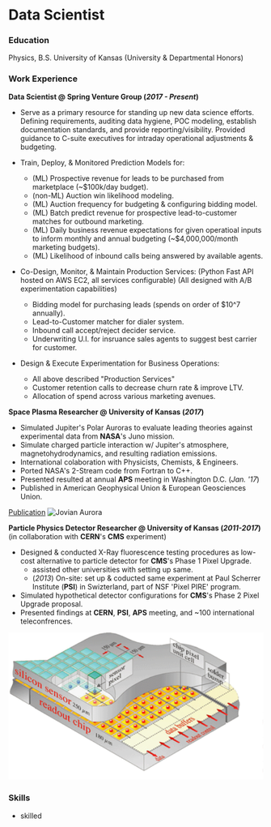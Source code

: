 # Data Scientist

### Education
Physics, B.S. University of Kansas (University & Departmental Honors)

### Work Experience
**Data Scientist @ Spring Venture Group (_2017 - Present_)**

- Serve as a primary resource for standing up new data science efforts. Defining
requirements, auditing data hygiene, POC modeling, establish documentation standards, and provide reporting/visibility. Provided guidance to C-suite executives for intraday operational adjustments & budgeting. 

- Train, Deploy, & Monitored Prediction Models for:
  - (ML) Prospective revenue for leads to be purchased from marketplace (~$100k/day budget).
  - (non-ML) Auction win likelihood modeling.
  - (ML) Auction frequency for budgeting & configuring bidding model.
  - (ML) Batch predict revenue for prospective lead-to-customer matches for outbound marketing.
  - (ML) Daily business revenue expectations for given operatioal inputs to inform monthly and annual budgeting (~$4,000,000/month marketing budgets).
  - (ML) Likelihood of inbound calls being answered by available agents.

- Co-Design, Monitor, & Maintain Production Services:
  (Python Fast API hosted on AWS EC2, all services configurable)
  (All designed with A/B experimentation capabilities)
  - Bidding model for purchasing leads (spends on order of $10^7 annually).
  - Lead-to-Customer matcher for dialer system.
  - Inbound call accept/reject decider service.
  - Underwriting U.I. for insruance sales agents to suggest best carrier for customer.

- Design & Execute Experimentation for Business Operations:
  - All above described "Production Services"
  - Customer retention calls to decrease churn rate & improve LTV.
  - Allocation of spend across various marketing avenues. 


**Space Plasma Researcher @ University of Kansas (_2017_)**
- Simulated Jupiter's Polar Auroras to evaluate leading theories against experimental data from **NASA**'s Juno mission.
- Simulate charged particle interaction w/ Jupiter's atmosphere, magnetohydrodynamics, and resulting radiation emissions.
- International colaboration with Physicists, Chemists, & Engineers. 
- Ported NASA's 2-Stream code from Fortran to C++.
- Presented resulted at annual **APS** meeting in Washington D.C. (_Jan. '17_)
- Published in American Geophysical Union & European Geosciences Union.

[Publication](https://agupubs.onlinelibrary.wiley.com/doi/full/10.1002/2017JA024872)
![Jovian Aurora](/assets/img/aurora.png)


**Particle Physics Detector Researcher @ University of Kansas (_2011-2017_)**
(in collaboration with **CERN**'s **CMS** experiment)
- Designed & conducted X-Ray fluorescence testing procedures as low-cost alternative to particle detector for **CMS**'s Phase 1 Pixel Upgrade.
  - assisted other universities with setting up same.
  - (_2013_) On-site: set up & coducted same experiment at Paul Scherrer Institute (**PSI**) in Swizterland, part of NSF 'Pixel PIRE' program.
- Simulated hypothetical detector configurations for **CMS**'s Phase 2 Pixel Upgrade proposal.
- Presented findings at **CERN**, **PSI**, **APS** meeting, and ~100 international teleconfrences.

![CMS Pixel Detecor](/assets/img/pixel_detector.png)

### Skills
- skilled
